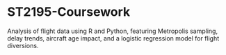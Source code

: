 # ST2195-Coursework
Analysis of flight data using R and Python, featuring Metropolis sampling, delay trends, aircraft age impact, and a logistic regression model for flight diversions.
